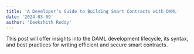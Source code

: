 ```yaml
---
title: 'A Developer’s Guide to Building Smart Contracts with DAML'
date: '2024-03-09'
author: 'Deekshith Reddy'
---
```


This post will offer insights into the DAML development lifecycle, its syntax, and best practices for writing efficient and secure smart contracts.
